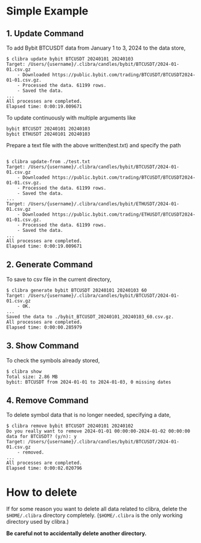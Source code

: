 # Simple Example

## 1. Update Command
To add Bybit BTCUSDT data from January 1 to 3, 2024 to the data store,
``` console
$ clibra update bybit BTCUSDT 20240101 20240103
Target: /Users/{username}/.clibra/candles/bybit/BTCUSDT/2024-01-01.csv.gz
    - Downloaded https://public.bybit.com/trading/BTCUSDT/BTCUSDT2024-01-01.csv.gz.
    - Processed the data. 61199 rows.
    - Saved the data.
...
All processes are completed.
Elapsed time: 0:00:19.009671
```

To update continuously with multiple arguments like 
``` 
bybit BTCUSDT 20240101 20240103
bybit ETHUSDT 20240101 20240103
```

Prepare a text file with the above written(test.txt) and specify the path
``` console

$ clibra update-from ./test.txt
Target: /Users/{username}/.clibra/candles/bybit/BTCUSDT/2024-01-01.csv.gz
    - Downloaded https://public.bybit.com/trading/BTCUSDT/BTCUSDT2024-01-01.csv.gz.
    - Processed the data. 61199 rows.
    - Saved the data.
...
Target: /Users/{username}/.clibra/candles/bybit/ETHUSDT/2024-01-01.csv.gz
    - Downloaded https://public.bybit.com/trading/ETHUSDT/BTCUSDT2024-01-01.csv.gz.
    - Processed the data. 61199 rows.
    - Saved the data.
...
All processes are completed.
Elapsed time: 0:00:19.009671
```

## 2. Generate Command

To save to csv file in the current directory,
``` console
$ clibra generate bybit BTCUSDT 20240101 20240103 60
Target: /Users/{username}/.clibra/candles/bybit/BTCUSDT/2024-01-01.csv.gz
    - OK.
...
Saved the data to ./bybit_BTCUSDT_20240101_20240103_60.csv.gz.
All processes are completed.
Elapsed time: 0:00:00.285979
```

## 3. Show Command

To check the symbols already stored,
``` console
$ clibra show
Total size: 2.86 MB
bybit: BTCUSDT from 2024-01-01 to 2024-01-03, 0 missing dates
```

## 4. Remove Command

To delete symbol data that is no longer needed, specifying a date,
``` console
$ clibra remove bybit BTCUSDT 20240101 20240102
Do you really want to remove 2024-01-01 00:00:00-2024-01-02 00:00:00 data for BTCUSDT? (y/n): y
Target: /Users/{username}/.clibra/candles/bybit/BTCUSDT/2024-01-01.csv.gz
    - removed.
...
All processes are completed.
Elapsed time: 0:00:02.020796
```

# How to delete

If for some reason you want to delete all data related to clibra, delete the `$HOME/.clibra` directory completely. (`$HOME/.clibra` is the only working directory used by clibra.)

**Be careful not to accidentally delete another directory.**
